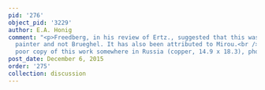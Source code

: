 ```yaml
---
pid: '276'
object_pid: '3229'
author: E.A. Honig
comment: "<p>Freedberg, in his review of Ertz., suggested that this was by a Frankenthal
  painter and not Brueghel. It has also been attributed to Mirou.<br />There is a
  poor copy of this work somewhere in Russia (copper, 14.9 x 18.3), photo RKD.</p>"
post_date: December 6, 2015
order: '275'
collection: discussion
---
```

